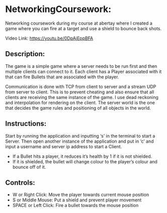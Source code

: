 # NetworkingCoursework:
Networking coursework during my course at abertay where I created a game where you can fire at a target and use a shield to bounce back shots.

Video Link:
https://youtu.be/0DpAjEppBFA

## Description:
The game is a simple game where a server needs to be run first and then multiple clients can connect to it. 
Each client has a Player associated with it that can fire Bullets that are associated with the player. 

Communication is done with TCP from client to server and a stream UDP from server to client. 
This is to prevent cheating and also ensure that all clients are receiving the same instance of the game.
I use dead reckoning and interpolation for rendering on the client. The server world is the one that decides the game rules and positioning of all objects in the world.

## Instructions:
Start by running the application and inputting ‘s’ in the terminal to start a Server. 
Then open another instance of the application and put in ‘c’ and input a username and server ip address to start a Client.
- If a Bullet hits a player, it reduces it’s health by 1 if it is not shielded. 
- If it is shielded, the bullet will change colour to the player’s colour and bounce off of it.


## Controls:
- W or Right Click: Move the player towards current mouse position
- S or Middle Mouse: Put a shield and prevent player movement
- SPACE or Left Click: Fire a bullet towards the mouse position
